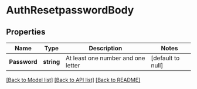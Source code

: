 # AuthResetpasswordBody

## Properties
Name | Type | Description | Notes
------------ | ------------- | ------------- | -------------
**Password** | **string** | At least one number and one letter | [default to null]

[[Back to Model list]](../README.md#documentation-for-models) [[Back to API list]](../README.md#documentation-for-api-endpoints) [[Back to README]](../README.md)

